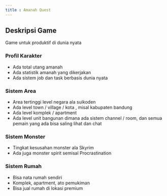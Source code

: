 ```yaml
---
title : Amanah Quest
---
```


## Deskripsi Game
Game untuk produktif di dunia nyata

### Profil Karakter
- Ada total utang amanah
- Ada statistik amanah yang dikerjakan
- Ada sistem job dan task berbasis dunia nyata

### Sistem Area
- Area tertinggi level negara ala suikoden
- Ada level town / village / kota , misal kabupaten bandung
- Ada level komplek / apartment
- Ada level unit bangunan dimana ada sistem channel / room, dan semua pemain yang ada bisa saling lihat dan chat

### Sistem Monster
- Tingkat kesusahan monster ala Skyrim
- Ada juga monster spirit semisal Procrastination

### Sistem Rumah
- Bisa nata rumah sendiri
- Komplek, apartment, ato pemukiman
- Bisa jual rumah di lokasi premium
